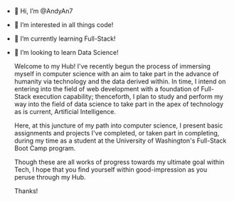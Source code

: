 - 👋 Hi, I’m @AndyAn7
- 👀 I’m interested in all things code!
- 🌱 I’m currently learning Full-Stack!
- 💞️ I’m looking to learn Data Science!

  Welcome to my Hub! I've recently begun the process of immersing myself in computer science with an aim to take part in the advance of humanity via technology and the data derived within. In time, I intend on entering into the field of web development with a foundation of Full-Stack execution capability; thenceforth, I plan to study and perform my way into the field of data science to take part in the apex of technology as is current, Artificial Intelligence.

  Here, at this juncture of my path into computer science, I present basic assignments and projects I've completed, or taken part in completing, during my time as a student at the University of Washington's Full-Stack Boot Camp program.

  Though these are all works of progress towards my ultimate goal within Tech, I hope that you find yourself within good-impression as you peruse through my Hub.
  
  Thanks!
<!---
AndyAn7/AndyAn7 is a ✨ special ✨ repository because its `README.md` (this file) appears on your GitHub profile.
You can click the Preview link to take a look at your changes.
--->

